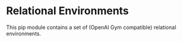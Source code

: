 # Relational Environments

This pip module contains a set of (OpenAI Gym compatible) relational environments. 